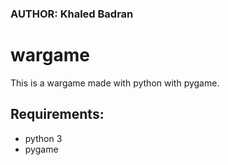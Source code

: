 
### AUTHOR: Khaled Badran


# wargame

This is a wargame made with python with pygame.<br>


## Requirements:

- python 3
- pygame
